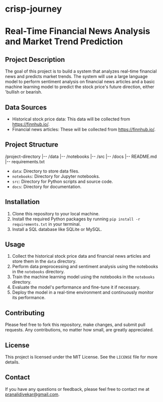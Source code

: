 # crisp-journey

# Real-Time Financial News Analysis and Market Trend Prediction

## Project Description
The goal of this project is to build a system that analyzes real-time financial news and predicts market trends. The system will use a large language model to perform sentiment analysis on financial news articles and a basic machine learning model to predict the stock price's future direction, either 'bullish or bearish.

## Data Sources
- Historical stock price data: This data will be collected from https://finnhub.io/.
- Financial news articles: These will be collected from https://finnhub.io/.

## Project Structure
/project-directory
|-- /data
|-- /notebooks
|-- /src
|-- /docs
|-- README.md
|-- requirements.txt

- `data`: Directory to store data files.
- `notebooks`: Directory for Jupyter notebooks.
- `src`: Directory for Python scripts and source code.
- `docs`: Directory for documentation.

## Installation
1. Clone this repository to your local machine.
2. Install the required Python packages by running `pip install -r requirements.txt` in your terminal.
3. Install a SQL database like SQLite or MySQL.

## Usage
1. Collect the historical stock price data and financial news articles and store them in the `data` directory.
2. Perform data preprocessing and sentiment analysis using the notebooks in the `notebooks` directory.
3. Train the machine learning model using the notebooks in the `notebooks` directory.
4. Evaluate the model's performance and fine-tune it if necessary.
5. Deploy the model in a real-time environment and continuously monitor its performance.

## Contributing
Please feel free to fork this repository, make changes, and submit pull requests. Any contributions, no matter how small, are greatly appreciated.

## License
This project is licensed under the MIT License. See the `LICENSE` file for more details.

## Contact
If you have any questions or feedback, please feel free to contact me at pranalidivekar@gmail.com.
